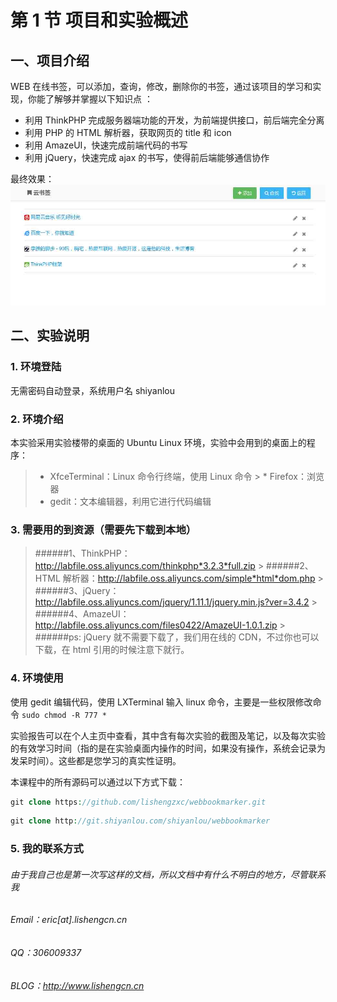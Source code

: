 # 第 1 节 项目和实验概述

## 一、项目介绍

WEB 在线书签，可以添加，查询，修改，删除你的书签，通过该项目的学习和实现，你能了解够并掌握以下知识点 ：

*   利用 ThinkPHP 完成服务器端功能的开发，为前端提供接口，前后端完全分离
*   利用 PHP 的 HTML 解析器，获取网页的 title 和 icon
*   利用 AmazeUI，快速完成前端代码的书写
*   利用 jQuery，快速完成 ajax 的书写，使得前后端能够通信协作

最终效果： ![图片描述信息](img/66aac4b8acedb7ccfde2585e37dcb4dd.jpg)

## 二、实验说明

### 1\. 环境登陆

无需密码自动登录，系统用户名 shiyanlou

### 2\. 环境介绍

本实验采用实验楼带的桌面的 Ubuntu Linux 环境，实验中会用到的桌面上的程序：

> * XfceTerminal：Linux 命令行终端，使用 Linux 命令 > * Firefox：浏览器
> * gedit：文本编辑器，利用它进行代码编辑

### 3\. 需要用的到资源（需要先下载到本地）

> ######1、ThinkPHP：http://labfile.oss.aliyuncs.com/thinkphp*3.2.3*full.zip > ######2、HTML 解析器：http://labfile.oss.aliyuncs.com/simple*html*dom.php > ######3、jQuery： http://labfile.oss.aliyuncs.com/jquery/1.11.1/jquery.min.js?ver=3.4.2 > ######4、AmazeUI：http://labfile.oss.aliyuncs.com/files0422/AmazeUI-1.0.1.zip > ######ps: jQuery 就不需要下载了，我们用在线的 CDN，不过你也可以下载，在 html 引用的时候注意下就行。

### 4\. 环境使用

使用 gedit 编辑代码，使用 LXTerminal 输入 linux 命令，主要是一些权限修改命令 `sudo chmod -R 777 *`

实验报告可以在个人主页中查看，其中含有每次实验的截图及笔记，以及每次实验的有效学习时间（指的是在实验桌面内操作的时间，如果没有操作，系统会记录为发呆时间）。这些都是您学习的真实性证明。

本课程中的所有源码可以通过以下方式下载：

```php
git clone https://github.com/lishengzxc/webbookmarker.git 
```

```php
git clone http://git.shiyanlou.com/shiyanlou/webbookmarker 
```

### 5\. 我的联系方式

###### 由于我自己也是第一次写这样的文档，所以文档中有什么不明白的地方，尽管联系我

###### Email：eric[at].lishengcn.cn

###### QQ：306009337

###### BLOG：http://www.lishengcn.cn